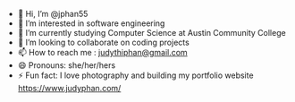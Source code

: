 - 👋 Hi, I’m @jphan55
- 👀 I’m interested in software engineering
- 🌱 I’m currently studying Computer Science at Austin Community College 
- 💞️ I’m looking to collaborate on coding projects
- 📫 How to reach me : judythiphan@gmail.com
- 😄 Pronouns: she/her/hers
- ⚡ Fun fact: I love photography and building my portfolio website https://www.judyphan.com/

<!---
jphan55/jphan55 is a ✨ special ✨ repository because its `README.md` (this file) appears on your GitHub profile.
You can click the Preview link to take a look at your changes.
--->
